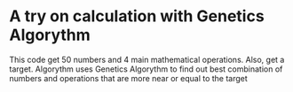 # A try on calculation with Genetics Algorythm
This code get 50 numbers and 4 main mathematical operations. Also, get a target. Algorythm uses Genetics Algorythm to find out best combination of numbers and operations that are more near or equal to the target
